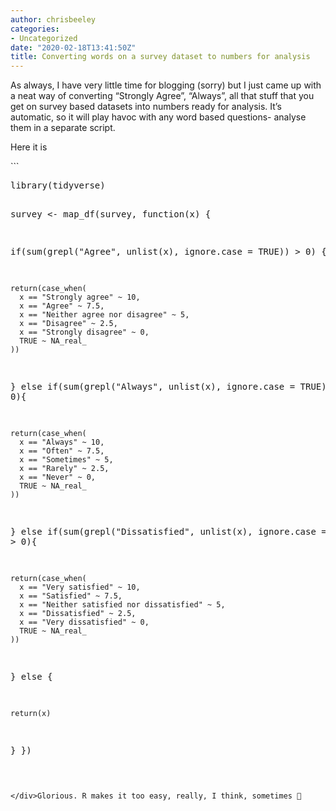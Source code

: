 ```yaml
---
author: chrisbeeley
categories:
- Uncategorized
date: "2020-02-18T13:41:50Z"
title: Converting words on a survey dataset to numbers for analysis
---
```


As always, I have very little time for blogging (sorry) but I just came up with a neat way of converting “Strongly Agree”, “Always”, all that stuff that you get on survey based datasets into numbers ready for analysis. It’s automatic, so it will play havoc with any word based questions- analyse them in a separate script.

Here it is

<div class="wp-block-syntaxhighlighter-code ">```
<pre class="brush: r; title: ; notranslate" title="">
library(tidyverse)

survey <- map_df(survey, function(x) {
  
  if(sum(grepl("Agree", unlist(x), ignore.case = TRUE)) > 0) {
    
    return(case_when(
      x == "Strongly agree" ~ 10,
      x == "Agree" ~ 7.5,
      x == "Neither agree nor disagree" ~ 5,
      x == "Disagree" ~ 2.5,
      x == "Strongly disagree" ~ 0,
      TRUE ~ NA_real_
    ))
  } else if(sum(grepl("Always", unlist(x), ignore.case = TRUE)) > 0){
    
    return(case_when(
      x == "Always" ~ 10,
      x == "Often" ~ 7.5,
      x == "Sometimes" ~ 5,
      x == "Rarely" ~ 2.5,
      x == "Never" ~ 0,
      TRUE ~ NA_real_
    ))
  
  } else if(sum(grepl("Dissatisfied", unlist(x), ignore.case = TRUE)) > 0){
    
    return(case_when(
      x == "Very satisfied" ~ 10,
      x == "Satisfied" ~ 7.5,
      x == "Neither satisfied nor dissatisfied" ~ 5,
      x == "Dissatisfied" ~ 2.5,
      x == "Very dissatisfied" ~ 0,
      TRUE ~ NA_real_
    ))

  } else {
    
    return(x)
  }
})

```

</div>Glorious. R makes it too easy, really, I think, sometimes 🙂